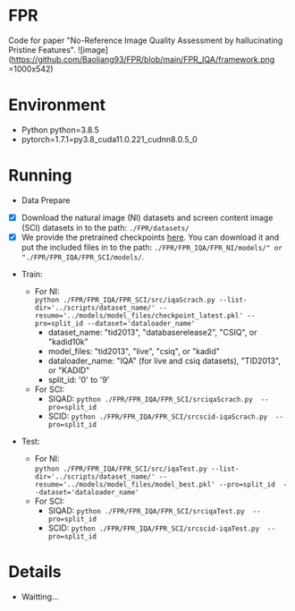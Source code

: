 # FPR
Code for paper "No-Reference Image Quality Assessment by hallucinating Pristine Features".
![image](https://github.com/Baoliang93/FPR/blob/main/FPR_IQA/framework.png =1000x542)


# Environment
* Python python=3.8.5
* pytorch=1.7.1=py3.8_cuda11.0.221_cudnn8.0.5_0

# Running
* Data Prepare
- [x] Download the natural image (NI) datasets and screen content image (SCI) datasets in to the path: `./FPR/datasets/`
- [x] We provide the pretrained checkpoints [here](https://mega.nz/folder/iDxH3R6a#WF25kk1XD30fhlZeSPJzDA). You can download it and put the included  files in to the path: `./FPR/FPR_IQA/FPR_NI/models/" or "./FPR/FPR_IQA/FPR_SCI/models/`. 

* Train: 
  - For NI:  
    `python ./FPR/FPR_IQA/FPR_SCI/src/iqaScrach.py --list-dir='../scripts/dataset_name/' --resume='../models/model_files/checkpoint_latest.pkl' --pro=split_id --dataset='dataloader_name'`  
      -    dataset_name: "tid2013", "databaserelease2", "CSIQ", or "kadid10k"  
      -    model_files: "tid2013", "live", "csiq", or "kadid"
      - dataloader_name: "IQA" (for live and csiq  datasets), "TID2013", or "KADID"  
      - split_id: '0' to '9'
  - For SCI:   
      -  SIQAD: `python ./FPR/FPR_IQA/FPR_SCI/srciqaScrach.py  --pro=split_id`    
      -  SCID: `python ./FPR/FPR_IQA/FPR_SCI/srcscid-iqaScrach.py  --pro=split_id`   
      
* Test:  
  - For NI:   
  `python ./FPR/FPR_IQA/FPR_SCI/src/iqaTest.py --list-dir='../scripts/dataset_name/' --resume='../models/model_files/model_best.pkl' --pro=split_id  --dataset='dataloader_name'`  
   - For SCI:   
      -  SIQAD: `python ./FPR/FPR_IQA/FPR_SCI/srciqaTest.py  --pro=split_id`    
      -  SCID: `python ./FPR/FPR_IQA/FPR_SCI/srcscid-iqaTest.py  --pro=split_id`
  

# Details
* Waitting...

